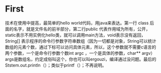 # First
技术在使用中提高，最简单的hello world代码，用java来表达。第一行 class 后面的名字，就是文件名的前半部分，第二行public 代表作用域为所有，公开，static表示不用实例化hello类，就可以调用main方法，void表示没有返回，String[] 表示程序的命令行参数字符串数组（因为一切都是对象，String可以统计数组的元素个数，通过下标可以访问具体元素，所以，这个参数就不需要c语言的两个参数，一个是命令行参数个数int argc ，一个是具体的参数，char** argv）args是数组名，约定成俗叫这个，你也可以叫ergouzi，编译通过没问题。最后的Ststem.out.println（）；类似于printf（）；不再说明。
